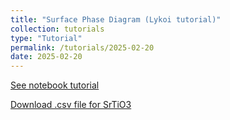 ```yaml
---
title: "Surface Phase Diagram (Lykoi tutorial)"
collection: tutorials
type: "Tutorial"
permalink: /tutorials/2025-02-20
date: 2025-02-20
---
```


[See notebook tutorial](http://CifLord.github.io/files/notebooks/surface_phase_diagram.html)

<a href="{% link http://CifLord.github.io/tutorial_ipynb/SrTiO3001_surface_energy.csv %}" download> Download .csv file for SrTiO3 </a>